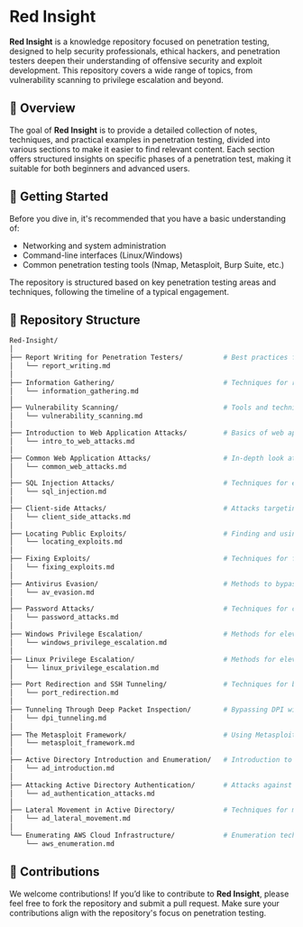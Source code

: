 # Red Insight

**Red Insight** is a knowledge repository focused on penetration testing, designed to help security professionals, ethical hackers, and penetration testers deepen their understanding of offensive security and exploit development. This repository covers a wide range of topics, from vulnerability scanning to privilege escalation and beyond.

## 📜 Overview

The goal of **Red Insight** is to provide a detailed collection of notes, techniques, and practical examples in penetration testing, divided into various sections to make it easier to find relevant content. Each section offers structured insights on specific phases of a penetration test, making it suitable for both beginners and advanced users.

## 🚀 Getting Started

Before you dive in, it's recommended that you have a basic understanding of:
- Networking and system administration
- Command-line interfaces (Linux/Windows)
- Common penetration testing tools (Nmap, Metasploit, Burp Suite, etc.)

The repository is structured based on key penetration testing areas and techniques, following the timeline of a typical engagement.

## 📂 Repository Structure
```bash
Red-Insight/
│
├── Report Writing for Penetration Testers/          # Best practices for documenting pentests
│   └── report_writing.md
│
├── Information Gathering/                           # Techniques for reconnaissance and data collection
│   └── information_gathering.md
│
├── Vulnerability Scanning/                          # Tools and techniques for scanning vulnerabilities
│   └── vulnerability_scanning.md
│
├── Introduction to Web Application Attacks/         # Basics of web app exploitation
│   └── intro_to_web_attacks.md
│
├── Common Web Application Attacks/                  # In-depth look at common web vulnerabilities
│   └── common_web_attacks.md
│
├── SQL Injection Attacks/                           # Techniques for exploiting SQL injections
│   └── sql_injection.md
│
├── Client-side Attacks/                             # Attacks targeting client-side components
│   └── client_side_attacks.md
│
├── Locating Public Exploits/                        # Finding and using publicly available exploits
│   └── locating_exploits.md
│
├── Fixing Exploits/                                 # Techniques for fixing vulnerabilities
│   └── fixing_exploits.md
│
├── Antivirus Evasion/                               # Methods to bypass antivirus software
│   └── av_evasion.md
│
├── Password Attacks/                                # Techniques for cracking or guessing passwords
│   └── password_attacks.md
│
├── Windows Privilege Escalation/                    # Methods for elevating privileges on Windows systems
│   └── windows_privilege_escalation.md
│
├── Linux Privilege Escalation/                      # Methods for elevating privileges on Linux systems
│   └── linux_privilege_escalation.md
│
├── Port Redirection and SSH Tunneling/              # Techniques for bypassing firewalls and redirecting ports
│   └── port_redirection.md
│
├── Tunneling Through Deep Packet Inspection/        # Bypassing DPI with tunneling techniques
│   └── dpi_tunneling.md
│
├── The Metasploit Framework/                        # Using Metasploit for penetration testing
│   └── metasploit_framework.md
│
├── Active Directory Introduction and Enumeration/   # Introduction to Active Directory attacks
│   └── ad_introduction.md
│
├── Attacking Active Directory Authentication/       # Attacks against Active Directory authentication methods
│   └── ad_authentication_attacks.md
│
├── Lateral Movement in Active Directory/            # Techniques for moving laterally within AD environments
│   └── ad_lateral_movement.md
│
└── Enumerating AWS Cloud Infrastructure/            # Enumeration techniques in AWS environments
    └── aws_enumeration.md

```
## 🤝 Contributions

We welcome contributions! If you’d like to contribute to **Red Insight**, please feel free to fork the repository and submit a pull request. Make sure your contributions align with the repository's focus on penetration testing.
